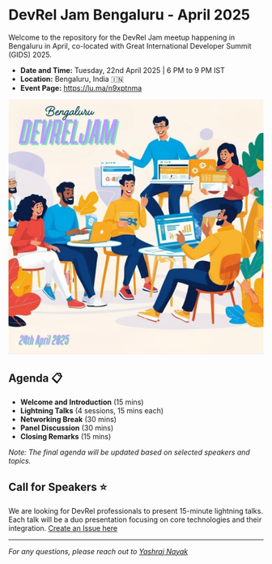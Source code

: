 # DevRel Jam Bengaluru - April 2025

Welcome to the repository for the DevRel Jam meetup happening in Bengaluru in April, co-located with Great International Developer Summit (GIDS) 2025.

- **Date and Time:** Tuesday, 22nd April 2025 | 6 PM to 9 PM IST
- **Location:** Bengaluru, India 🇮🇳
- **Event Page:** https://lu.ma/n9xptnma

![DevRelJam](https://github.com/DevRelJam/.github/blob/main/assets/BLR-APR-2025.png)

## Agenda 📋

- **Welcome and Introduction** (15 mins)
- **Lightning Talks** (4 sessions, 15 mins each)
- **Networking Break** (30 mins)
- **Panel Discussion** (30 mins)
- **Closing Remarks** (15 mins)

*Note: The final agenda will be updated based on selected speakers and topics.*

## Call for Speakers ⭐️

We are looking for DevRel professionals to present 15-minute lightning talks. Each talk will be a duo presentation focusing on core technologies and their integration. [Create an Issue here](https://github.com/devreljam/Call-For-Speakers/issues/new?template=call_for_speakers.yml&labels=BLR-APR-2025)

---

*For any questions, please reach out to [Yashraj Nayak](https://www.linkedin.com/in/yashrajnayak/)*
